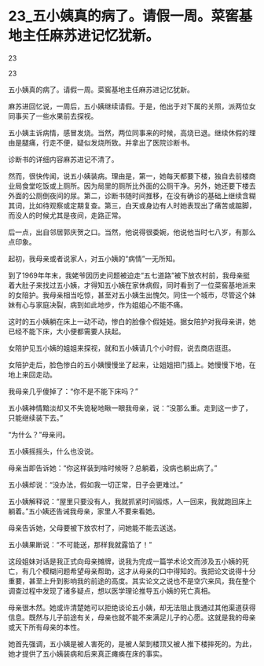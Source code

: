 # 23_五小姨真的病了。请假一周。菜窖基地主任麻苏进记忆犹新。

23

23

五小姨真的病了。请假一周。菜窖基地主任麻苏进记忆犹新。

麻苏进回忆说，一周后，五小姨继续请假。于是，他出于对下属的关照，派两位女同事买了一些水果前去探视。

五小姨主诉病情，感冒发烧。当然，两位同事来的时候，高烧已退。继续休假的理由是腿痛，行走不便，疑似发烧所致。并拿出了医院诊断书。

诊断书的详细内容麻苏进记不清了。

然而，很快传闻，说五小姨装病。理由是，第一，她每天都要下楼，独自去前楼商业局食堂吃饭或上厕所。因为局里的厕所比外面的公厕干净。另外，她还要下楼去外面的公厕倒夜间的尿。第二，诊断书随时间推移，在没有确诊的基础上继续含糊其词，比如待观察或定期复查。第三，白天或身边有人时她表现出了痛苦或踮脚，而没人的时候尤其是夜间，走路正常。

后一点，出自邻居郭庆贺之口。当然，他说得很委婉，他说他当时七八岁，有那么点印象。

起初，我母亲或者说家人，对五小姨的“病情”一无所知。

到了1969年年末，我姥爷因历史问题被迫走“五七道路”被下放农村前，我母亲挺着大肚子来找过五小姨，才得知五小姨在家休病假，同时看到了一位菜窖基地派来的女陪护。我母亲相当吃惊，甚至对五小姨生出愧欠。同住一个城市，尽管这个妹妹有心与家庭决裂，病到如此地步，作为姐姐心不能不痛。

这时的五小姨躺在床上一动不动，惨白的脸像个假娃娃。据女陪护对我母亲讲，她已经不能下床，大小便都需要人扶起。

女陪护见五小姨的姐姐来探视，就和五小姨请几个小时假，说去商店逛逛。

女陪护走后，脸色惨白的五小姨慢慢坐了起来，让姐姐把门插上。她慢慢下地，在地上来回走动。

我母亲几乎傻掉了：“你不是不能下床吗？”

五小姨神情黯淡却又不失诡秘地瞅一眼我母亲，说：“没那么重。走到这一步了，只能继续装下去。”

“为什么？”母亲问。

五小姨摇摇头，什么也没说。

母亲当即告诉她：“你这样装到啥时候呀？总躺着，没病也躺出病了。”

五小姨却说：“没办法，假如我一切正常，日子会更难过。”

五小姨解释说：“屋里只要没有人，我就抓紧时间锻炼，人一回来，我就跑回床上躺着。”五小姨还告诫我母亲，家里人不要来看她。

母亲告诉她，父母要被下放农村了，问她能不能去送送。

五小姨果断说：“不可能送，那样我就露馅了！”

这段姐妹对话是我正式向母亲摊牌，说我为完成一篇学术论文而涉及五小姨的死亡，有几个模糊问题希望母亲帮助，这才从母亲的口中得知的。我把论文说得十分重要，甚至上升到影响我的前途的高度。其实论文之说也不是空穴来风，我在整个调查过程中发现了诸多疑点，想以医学理论推导五小姨的死亡真相。

母亲很木然。她或许清楚她可以拒绝谈论五小姨，却无法阻止我通过其他渠道获得信息。既然与儿子前途有关，母亲也就不能不来满足儿子的心愿。这就是我的母亲或天下所有母亲的本性。

她首先强调，五小姨是被人害死的，是被人架到楼顶又被人推下楼摔死的。为此，她才提供了五小姨装病和后来真正瘫痪在床的事实。